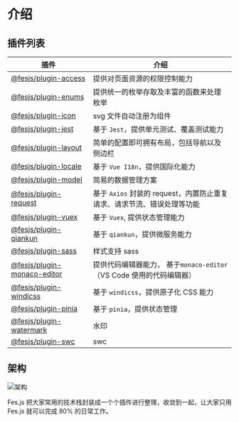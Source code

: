 # 介绍

<script setup>
import { withBase } from 'vitepress'
</script>

## 插件列表

| 插件                                               | 介绍                                                                    |
| -------------------------------------------------- | ----------------------------------------------------------------------- |
| [@fesjs/plugin-access](./plugins/access.md)        | 提供对页面资源的权限控制能力                                            |
| [@fesjs/plugin-enums](./plugins/enums.md)          | 提供统一的枚举存取及丰富的函数来处理枚举                                |
| [@fesjs/plugin-icon](./plugins/icon.md)            | svg 文件自动注册为组件                                                  |
| [@fesjs/plugin-jest](./plugins/jest.md)            | 基于 `Jest`，提供单元测试、覆盖测试能力                                 |
| [@fesjs/plugin-layout](./plugins/layout.md)        | 简单的配置即可拥有布局，包括导航以及侧边栏                              |
| [@fesjs/plugin-locale](./plugins/locale.md)        | 基于 `Vue I18n`，提供国际化能力                                         |
| [@fesjs/plugin-model](./plugins/model.md)          | 简易的数据管理方案                                                      |
| [@fesjs/plugin-request](./plugins/request.md)      | 基于 `Axios` 封装的 request，内置防止重复请求、请求节流、错误处理等功能 |
| [@fesjs/plugin-vuex](./plugins/vuex.md)            | 基于 `Vuex`, 提供状态管理能力                                           |
| [@fesjs/plugin-qiankun](./plugins/qiankun.md)      | 基于 `qiankun`，提供微服务能力                                          |
| [@fesjs/plugin-sass](./plugins/sass.md)            | 样式支持 sass                                                           |
| [@fesjs/plugin-monaco-editor](./plugins/editor.md) | 提供代码编辑器能力， 基于`monaco-editor`（VS Code 使用的代码编辑器）    |
| [@fesjs/plugin-windicss](./plugins/windicss.md)    | 基于 `windicss`，提供原子化 CSS 能力                                    |
| [@fesjs/plugin-pinia](./plugins/pinia.md)          | 基于 `pinia`，提供状态管理                                              |
| [@fesjs/plugin-watermark](./plugins/watermark.md)  | 水印                                                                    |
| [@fesjs/plugin-swc](./plugins/swc.md)              | swc                                                                     |

## 架构

<!-- ![架构](/framework.png "架构") -->
<img :src="withBase('framework.png')" alt="架构">

Fes.js 把大家常用的技术栈封装成一个个插件进行整理，收敛到一起，让大家只用 Fes.js 就可以完成 80% 的日常工作。
